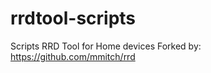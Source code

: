 rrdtool-scripts
===============

Scripts RRD Tool for Home devices
Forked by: https://github.com/mmitch/rrd


